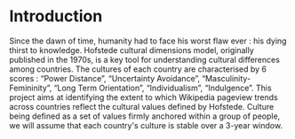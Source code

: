 # Introduction 
Since the dawn of time, humanity had to face his worst flaw ever : his dying thirst to knowledge.
Hofstede cultural dimensions model, originally published in the 1970s, is a key tool for understanding cultural differences among countries. The cultures of each country are characterised by 6 scores : “Power Distance”, “Uncertainty Avoidance”, “Masculinity-Femininity”, “Long Term Orientation”, “Individualism”, “Indulgence”. 
This project aims at identifying the extent to which Wikipedia pageview trends across countries reflect the cultural values defined by Hofstede. Culture being defined as a set of values firmly anchored within a group of people, we will assume that each country's culture is stable over a 3-year window. 
